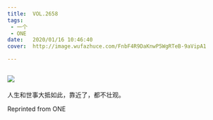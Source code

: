 ```yaml
---
title:	VOL.2658
tags:
 - 一个
 - ONE
date:	2020/01/16 10:46:40
cover:	http://image.wufazhuce.com/FnbF4R9DaKnwP5WgRTeB-9aVipA1

---
```

![](http://image.wufazhuce.com/FnbF4R9DaKnwP5WgRTeB-9aVipA1)
---

人生和世事大抵如此，靠近了，都不壮观。
 
Reprinted from ONE
